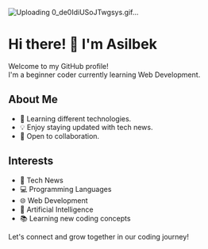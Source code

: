 ![Uploading 0_de0IdiUSoJTwgsys.gif…]()


# Hi there! 👋 I'm Asilbek

Welcome to my GitHub profile! <br> I'm a beginner coder currently learning Web Development.

## About Me

- 🌱 Learning different technologies.
- 💡 Enjoy staying updated with tech news.
- 💼 Open to collaboration.

## Interests

- 📰 Tech News
- 💻 Programming Languages
- 🌐 Web Development
- 🤖 Artificial Intelligence
- 📚 Learning new coding concepts

Let's connect and grow together in our coding journey!


